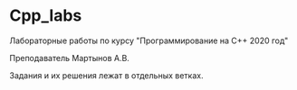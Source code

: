 # Cpp_labs
Лабораторные работы по курсу "Программирование на С++ 2020 год"

Преподаватель Мартынов А.В.

Задания и их решения лежат в отдельных ветках.
